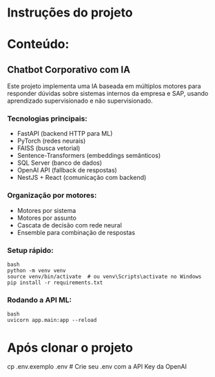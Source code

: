 # Instruções do projeto
    
# Conteúdo:
## Chatbot Corporativo com IA
    
Este projeto implementa uma IA baseada em múltiplos motores para responder dúvidas sobre sistemas internos da empresa e SAP, usando aprendizado supervisionado e não supervisionado.

### Tecnologias principais:
- FastAPI (backend HTTP para ML)
- PyTorch (redes neurais)
- FAISS (busca vetorial)
- Sentence-Transformers (embeddings semânticos)
- SQL Server (banco de dados)
- OpenAI API (fallback de respostas)
- NestJS + React (comunicação com backend)

### Organização por motores:
- Motores por sistema
- Motores por assunto
- Cascata de decisão com rede neural
- Ensemble para combinação de respostas

### Setup rápido:
```
bash
python -m venv venv
source venv/bin/activate  # ou venv\Scripts\activate no Windows
pip install -r requirements.txt
```

### Rodando a API ML:
```
bash
uvicorn app.main:app --reload
```

# Após clonar o projeto
cp .env.exemplo .env  # Crie seu .env com a API Key da OpenAI
